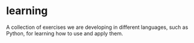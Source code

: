 # learning
A collection of exercises we are developing in different languages, such as Python, for learning how to use and apply them.

